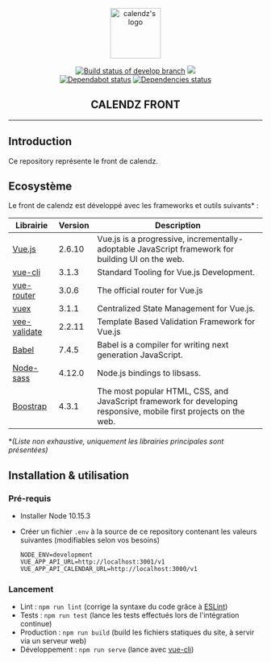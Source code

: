 <p align="center"><a href="https://calendz.app/" target="_blank" rel="noopener noreferrer"><img width="100" src="https://avatars3.githubusercontent.com/u/51510476?s=400&u=e110cf083bbc29eab84d4dceb85c94d7a87882db&v=4" alt="calendz's logo"></a></p>

<p align="center">
  <a href="https://travis-ci.com/calendz/calendz-front"><img src="https://travis-ci.com/calendz/calendz-front.svg?branch=develop" alt="Build status of develop branch"></a>
  <a href="https://www.codacy.com/app/calendz/front?utm_source=github.com&amp;utm_medium=referral&amp;utm_content=calendz/calendz-front&amp;utm_campaign=Badge_Grade"><img src="https://api.codacy.com/project/badge/Grade/031c9c14be87456889c2772d66aaff3b"/></a>
  <br>
  <a href="https://dependabot.com/"><img src="https://api.dependabot.com/badges/status?host=github&amp;repo=calendz/calendz-front" alt="Dependabot status"></a>
  <a href="https://dependabot.com/"><img src="https://img.shields.io/david/calendz/calendz-front.svg?maxAge=3600" alt="Dependencies status"></a>
  <br>
</p>

<h2 align="center">CALENDZ FRONT</h2>

---

## Introduction

Ce repository représente le front de calendz.

## Ecosystème

Le front de calendz est développé avec les frameworks et outils suivants* :

| Librairie        | Version | Description                                                                                                       |
| ---------------- | ------- | ----------------------------------------------------------------------------------------------------------------- |
| [Vue.js]         | 2.6.10  | Vue.js is a progressive, incrementally-adoptable JavaScript framework for building UI on the web.                 |
| [vue-cli]        | 3.1.3   | Standard Tooling for Vue.js Development.                                                                          |
| [vue-router]     | 3.0.6   | The official router for Vue.js                                                                                    |
| [vuex]           | 3.1.1   | Centralized State Management for Vue.js.                                                                          |
| [vee-validate]   | 2.2.11  | Template Based Validation Framework for Vue.js                                                                    |
| [Babel]          | 7.4.5   | Babel is a compiler for writing next generation JavaScript.                                                       |
| [Node-sass]      | 4.12.0  | Node.js bindings to libsass.                                                                                      |
| [Boostrap]       | 4.3.1   | The most popular HTML, CSS, and JavaScript framework for developing responsive, mobile first projects on the web. |

**(Liste non exhaustive, uniquement les librairies principales sont présentées)*

## Installation & utilisation

### Pré-requis

* Installer Node 10.15.3
* Créer un fichier `.env` à la source de ce repository contenant les valeurs suivantes (modifiables selon vos besoins)

      NODE_ENV=development
      VUE_APP_API_URL=http://localhost:3001/v1
      VUE_APP_API_CALENDAR_URL=http://localhost:3000/v1

### Lancement

* Lint : `npm run lint` (corrige la syntaxe du code grâce à [ESLint](https://github.com/eslint/eslint))
* Tests : `npm run test` (lance les tests effectués lors de l'intégration continue)
* Production : `npm run build` (build les fichiers statiques du site, à servir via un serveur web)
* Développement : `npm run serve` (lance avec [vue-cli](https://github.com/vuejs/vue-cli))

[Vue.js]: https://github.com/vuejs/vue
[vue-cli]: https://github.com/vuejs/vue-cli
[vue-router]: https://github.com/vuejs/vue-router
[vuex]: https://github.com/vuejs/vuex
[vee-validate]: https://github.com/baianat/vee-validate
[Babel]: https://github.com/babel/babel
[Node-sass]: https://github.com/sass/node-sass
[Boostrap]: https://github.com/twbs/bootstrap
